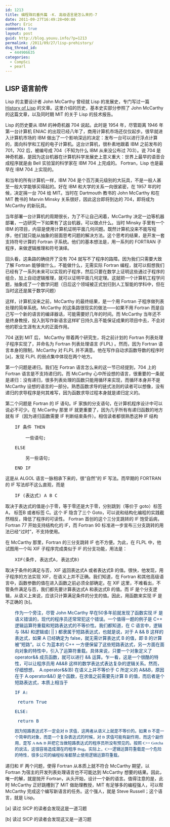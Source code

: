 ```yaml
---
id: 1213
title: 编程珠玑番外篇 -K. 高级语言是怎么来的-7
date: 2011-09-27T16:49:28+00:00
author: Eric
comments: true
layout: post
guid: http://blog.youxu.info/?p=1213
permalink: /2011/09/27/lisp-prehistory/
dsq_thread_id:
  - 444906635
categories:
  - CompSci
  - pearl
---
```

<div>
  <h2 id="internal-source-marker_0.7188789076171815" dir="ltr">
    LISP 语言前传
  </h2>
  
  <p>
    Lisp 的主要设计者 John McCarthy 曾经就 Lisp 的发展史，专门写过一篇 <a href="http://www-formal.stanford.edu/jmc/history/lisp/lisp.html">History of Lisp</a> 的文章。这里介绍的历史，基本史实部分参照了 John McCarthy 的这篇文章，以及同时期 MIT 的关于 Lisp 的技术报告。
  </p>
  
  <p>
    Lisp 的历史要从 IBM 的神奇机器 704 说起。此时是 1954 年，尽管距离 1946 年第一台计算机 ENIAC 的出现已经八年了，商用计算机市场还仅仅起步。很早就进入计算机市场的 IBM 做出了一个影响深远的决定：发布一台可以进行浮点计算的，面向科学和工程的电子计算机。这台计算机，很朴素地跟着 IBM 之前发布的 701，702 后，被编号成 704（不知为什么 IBM 从来没公布过 703）。说 704 是神奇机器，是因为这台机器在计算机科学发展史上意义重大：世界上最早的语音合成程序就是由 Bell 实验室的科学家在 IBM 704 上完成的。 Fortran，Lisp 也是最早在 IBM 704 上实现的。
  </p>
  
  <p>
    和当年的所有计算机一样，IBM 704 是个百万美元级别的大玩具，不是一般人甚至一般大学能够买得起的。好在 IBM 和大学的关系一向很紧密，在 1957 年的时候，决定捐一台 704 给 MIT。当时在 Dartmouth 教书的 John McCarthy 和在 MIT 教书的 Marvin Minsky 关系很好，因此这台即将到达的 704，即将成为 McCarthy 的新玩具。
  </p>
  
  <p>
    当年部署一台计算机的周期很长，为了不让自己闲着，McCarthy 决定一边等机器部署，一边研究一下如果有了这台机器，可以做点什么。当时 Minsky 手里有一个 IBM 的项目，内容是使用计算机证明平面几何问题。既然计算机没来不能写程序，他们就只能从抽象的层面思考问题的解决方法。这个思考的结果，是开发一套支持符号计算的 Fortran 子系统。他们的基本想法是，用一系列的 FORTRAN 子程序，来做逻辑推理和符号演绎。
  </p>
  
  <p>
    回头看，这条路的确绕开了没有 704 就写不了程序的路障。因为我们只需要大致了解 Fortran 能够做什么，不能做什么，无需实际 Fortran 编程，就可以假想我们已经有了一系列未来可以实现的子程序，然后只要在数学上证明这些通过子程序的组合，加上自动逻辑推理，就可以证明平面几何定理。这就把一个计算机工程学问题，抽象成了一个数学问题（日后这个领域被正式划归到人工智能的学科中，但在当时这还是属于数学问题）
  </p>
  
  <p>
    这样，计算机没来之前，McCarthy 的最终结果，是一个用 Fortran 子程序做列表处理的简单系统。McCarthy 的这条路很现实的做法——如果不用 Fortran 而是自己写一个新的语言的编译器话，可能需要好几年的时间。而 McCarthy 当年还不是终身教授，投入到写作新语言这样旷日持久且不能保证成果的项目中去，不会对他的职业生涯有太大的正面作用。
  </p>
  
  <p>
    704 送到 MIT 后， McCarthy 带着两个研究生，将之前计划的 Fortran 列表处理子程序实现了，并命名为 Fortran 列表处理语言 (FLPL) 。然而，因为 Fortran 语言本身的限制，McCarthy 对 FLPL 并不满意。他在写作自动求函数导数的程序时[a]，发现 FLPL 的弱点集中体现在两个地方。
  </p>
  
  <p>
    第一个问题是递归。我们在 Fortran 语言怎么来的这一节已经提到，704 上的 Fortran 语言是不支持递归的。而 McCarthy 心中所设想的语言，很重要的一条就是递归：没有递归，很多列表处理的函数只能用循环来实现，而循环本身并不是 McCarthy 设想的语言的一部分。熟悉函数求导的链式法则的读者可以想像，没有递归的求导程序是何其难写，因为函数求导过程本身就是递归定义的。
  </p>
  
  <p>
    第二个问题是 Fortran 的 IF 语句。IF 家族的分支语句，在计算机程序设计中可以说必不可少。在 McCarthy 那里 IF 就更重要了，因为几乎所有有递归函数的地方就有 IF（因为递归函数需要 IF 判断结束条件）。相信读者都很熟悉这种 IF 结构
  </p>
  
  <pre style="padding-left: 30px;" dir="ltr">IF 条件 THEN</pre>
  
  <pre style="padding-left: 30px;" dir="ltr">    一些语句;</pre>
  
  <pre style="padding-left: 30px;" dir="ltr">ELSE</pre>
  
  <pre style="padding-left: 30px;" dir="ltr">    另一些语句;</pre>
  
  <pre style="padding-left: 30px;" dir="ltr">END IF</pre>
  
  <p>
    这是从 ALGOL 语言一脉相承下来的，很“自然”的 IF 写法。而早期的 FORTRAN 的 IF 写法却不这么直观，而是
  </p>
  
  <pre style="padding-left: 30px;" dir="ltr">IF (表达式) A B C</pre>
  
  <p>
    取决于表达式的值是小于零，等于零还是大于零，分别跳到（等价于 goto）标签 A， 标签B 或者标签 C。这个 IF 隐含了三个 Goto，可以说和结构化编程的实践截然相反，降低了程序的可读性。 Fortran 首创的这个三分支跳转的 IF 饱受诟病，Fortran 77 开始支持结构化的 IF，而 Fortran 90 标准进一步宣布三分支跳转的用法已经“过时”，不支持使用。
  </p>
  
  <p>
    在 McCarthy 那里，Fortran 的三分支跳转 IF 也不方便。为此，在 FLPL 中，他试图用一个叫 XIF 子程序完成类似于 IF 的分支功能，用法是：
  </p>
  
  <pre style="padding-left: 30px;" dir="ltr">XIF(条件, 表达式A, 表达式B)</pre>
  
  <p>
    取决于条件的满足与否，XIF 返回表达式A 或者表达式B 的值。很快，他发现，用子程序的方法实现 XIF，在语义上并不正确。我们知道，在 Fortran 和其他高级语言中，函数参数的值在进入函数之前必须全部确定。在 XIF 这里，不难看出，不管条件满足与否，我们都先要计算表达式A 和表达式B 的值。而 IF 是个分支逻辑，从语义上来说，应该只计算满足条件的分支的值。因此，用函数来实现 IF 是不正确的 [b]。
  </p>
</div>

<p style="padding-left: 30px;">
  <span style="color: #003366;">作为一个旁注，尽管 John McCarthy 早在50多年前就发现了函数实现 IF 是语义错误的，现代的程序员还常常犯这个错误。一个值得一题的例子是 C++ 逻辑运算符重载和短路表达式的不等价性。我们都知道，在 C 语言中，逻辑与 (&&) 和逻辑或( || ) 都隶属于短路表达式，也就是说，对于 A && B 这样的表达式，如果 A 已经确定为 false，就无需计算表达式 B 的值，即 B 的计算被”短路”。以 C 为蓝本的 C++ 一方便保留了这些短路表达式，另一方面在面向对象的特性中，引入了运算符重载。具体来说，只要一个对象定义了 operator&& 成员函数，就可以进行 && 运算。乍一看，这是一个很酷的特性，可以让程序员用 A&&B 这样的数学表达式表达复杂的逻辑关系。然而，仔细想想，  A.operator&&(B) 在语义上并不等价于 C 所定义的 A&&B，原因在于 A.operator&&() 是个函数，在求值之前需要先计算 B 的值，而后者是个短路表达式，本质上相当于 </span>
</p>

<pre style="padding-left: 30px;" dir="ltr"><span style="color: #003366;">IF A:</span></pre>

<pre style="padding-left: 30px;" dir="ltr"><span style="color: #003366;"> return True</span></pre>

<pre style="padding-left: 30px;" dir="ltr"><span style="color: #003366;">ELSE:</span></pre>

<pre style="padding-left: 30px;" dir="ltr"><span style="color: #003366;"> return B</span></pre>

<pre style="padding-left: 30px;" dir="ltr"><span style="color: #003366; font-family: Georgia, 'Times New Roman', 'Bitstream Charter', Times, serif; font-size: 13px; line-height: 19px; white-space: normal;">因为短路表达式不一定会对 B 求值，这两者从语义上就是不等价的。如果 B 不是一个简单的对象，而是一个复杂表达式的时候，对 B 求值可能有副作用，而这个副作用，是写 A && B 并把它当做短路表达式的程序员所没有预见的。按照 C++ Gotcha 的说法，这很容易造成潜在的程序 Bug。实际上，C++逻辑运算符重载是一个危险的特性，很多公司的编程标准都禁止使用逻辑运算符重载。</span></pre>

递归和 IF 两个问题，使得 Fortran 从本质上就不符合 McCarthy 期望，以 Fortran 为宿主的开发列表处理语言也不可能达到 McCarthy 想要的结果。因此，唯一的解，就是抛开 Fortran，从头开始，设计一个新的语言。值得注意的是，此时 McCarthy 正好跳槽到了 MIT 做助理教授，MIT 有足够多的编程强人，可以帮 McCarthy 完成这个编写新语言的任务。这个强人，就是 Steve Russell；这个语言，就是 Lisp。

[a] 读过 SICP 的读者会发现这是一道习题
  
[b] 读过 SICP 的读者会发现这又是一道习题

&nbsp;